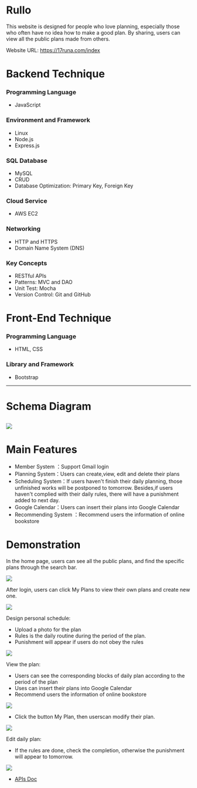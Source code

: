 # Rullo
This website is designed for people who love planning, especially those who often have no idea how to make a good plan. By sharing, users can view all the public plans made from others.

Website URL: https://17runa.com/index
# Backend Technique
### Programming Language
- JavaScript
### Environment and Framework
- Linux
- Node.js
- Express.js
### SQL Database
- MySQL
- CRUD
- Database Optimization: Primary Key, Foreign Key
### Cloud Service
- AWS EC2
### Networking
- HTTP and HTTPS
- Domain Name System (DNS)
### Key Concepts
- RESTful APIs
- Patterns: MVC and DAO
- Unit Test: Mocha
- Version Control: Git and GitHub
# Front-End Technique
### Programming Language
- HTML, CSS
### Library and Framework
- Bootstrap
---
# Schema Diagram

![](https://upload.cc/i1/2019/05/22/Yh9E3x.png)
---
# Main Features
- Member System ：Support Gmail login
- Planning System：Users can create,view, edit and delete their plans
- Scheduling System：If users haven't finish their daily planning, those unfinished works will be postponed to tomorrow.  Besides,if users haven't complied with their daily rules, there will have a punishment added to next day.
- Google Calendar：Users can insert their plans into Google Calendar
- Recommending System ：Recommend users the information of online bookstore
# Demonstration
In the home page, users can see all the public plans, and find the specific plans through the search bar.

![](https://upload.cc/i1/2019/05/21/zvqNEO.png)

After login, users can click My Plans to view their own plans and create new one.


![](https://upload.cc/i1/2019/05/21/dl2CfY.png)


Design personal schedule:
*  Upload a photo for the plan
* Rules is the daily routine during the period of the plan.
* Punishment will appear  if users do not obey the rules

![](https://upload.cc/i1/2019/05/21/24EbDT.png)


View the plan:
* Users can see the corresponding blocks of daily plan according to the period of the plan
* Uses can insert their plans into Google Calendar
* Recommend users the information of online bookstore

![](https://upload.cc/i1/2019/05/21/3JAGnx.png)


* Click the button My Plan, then userscan modify their plan.

![](https://upload.cc/i1/2019/05/21/cHQqKF.png)


Edit daily plan:
* If the rules are done, check the completion, otherwise the punishment will appear to tomorrow.

![](https://upload.cc/i1/2019/05/21/dJvCc0.png)

- [APIs Doc](doc/APIs-doc.md)


